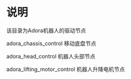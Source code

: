 # 说明

该目录为Adora机器人的驱动节点

adora_chassis_control 移动底盘节点

adora_head_control  机器人头部节点

adora_lifting_motor_control 机器人升降电机节点